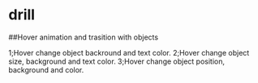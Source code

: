 # drill
##Hover animation and trasition with objects

1;Hover change object backround and text color.
2;Hover change object size, background and text color.
3;Hover change object position, background and color.  
